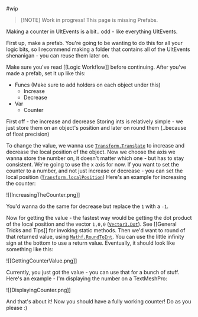 #wip 
> [!NOTE] Work in progress!
> This page is missing Prefabs.

Making a counter in UltEvents is a bit.. odd - like everything UltEvents.

First up, make a prefab. You're going to be wanting to do this for all your logic bits, so I recommend making a folder that contains all of the UltEvents shenanigan - you can reuse them later on.

Make sure you've read [[Logic Workflow]] before continuing. 
After you've made a prefab, set it up like this:
- Funcs (Make sure to add holders on each object under this)
	-  Increase
	-  Decrease
- Var
	- Counter

First off - the increase and decrease
Storing ints is relatively simple - we just store them on an object's position and later on round them (..because of float precision)

To change the value, we wanna use [``Transform.Translate``](https://docs.unity3d.com/ScriptReference/Transform.Translate.html) to increase and decrease the local position of the object. Now we choose the axis we wanna store the number on, it doesn't matter which one - but has to stay consistent. We're going to use the x axis for now. If you want to set the counter to a number, and not just increase or decrease - you can set the local position ([``Transform.localPosition``](https://docs.unity3d.com/ScriptReference/Transform-localPosition.html))
Here's an example for increasing the counter:

![[IncreasingTheCounter.png]]

You'd wanna do the same for decrease but replace the `1` with a `-1`.

Now for getting the value - the fastest way would be getting the dot product of the local position and the vector `1,0,0` ([`Vector3.Dot`](https://docs.unity3d.com/ScriptReference/Vector3.Dot.html)).
See [[General Tricks and Tips]] for invoking static methods.
Then we'd want to round of that returned value, using [`Mathf.RoundToInt`](https://docs.unity3d.com/ScriptReference/Mathf.RoundToInt.html). You can use the little infinity sign at the bottom to use a return value. Eventually, it should look like something like this:

![[GettingCounterValue.png]]

Currently, you just got the value - you can use that for a bunch of stuff. Here's an example - I'm displaying the number on a TextMeshPro:

![[DisplayingCounter.png]]

And that's about it! Now you should have a fully working counter! Do as you please :)